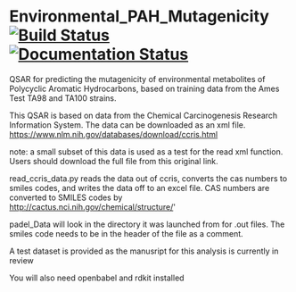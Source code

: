 # Environmental_PAH_Mutagenicity   [![Build Status](https://travis-ci.org/twsleight/Environmental_PAH_Mutagenicity.svg?branch=master)](https://travis-ci.org/twsleight/Environmental_PAH_Mutagenicity)  [![Documentation Status](https://readthedocs.org/projects/environmental-pah-mutagenicity/badge/?version=latest)](https://environmental-pah-mutagenicity.readthedocs.io/en/latest/?badge=latest)

QSAR for predicting the mutagenicity of environmental metabolites of Polycyclic Aromatic Hydrocarbons, based on training data from the Ames Test TA98 and TA100 strains.

This QSAR is based on data from the Chemical Carcinogenesis Research Information System. The data can be downloaded as an xml file. 
https://www.nlm.nih.gov/databases/download/ccris.html

note: a small subset of this data is used as a test for the read xml function. Users should download the full file from this original link. 

read_ccris_data.py reads the data out of ccris, converts the cas numbers to smiles codes, and writes the data off to an excel file. CAS numbers are converted to SMILES codes by http://cactus.nci.nih.gov/chemical/structure/'

padel_Data will look in the directory it was launched from for .out files. The smiles code needs to be in the header of the file as a comment. 

A test dataset is provided as the manusript for this analysis is currently in review

You will also need openbabel and rdkit installed

